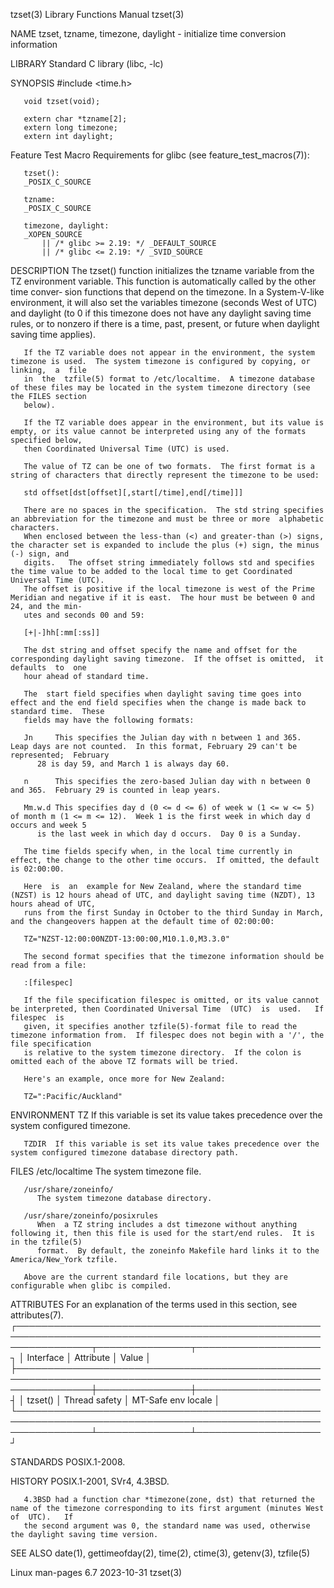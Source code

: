 tzset(3)							   Library Functions Manual							      tzset(3)

NAME
       tzset, tzname, timezone, daylight - initialize time conversion information

LIBRARY
       Standard C library (libc, -lc)

SYNOPSIS
       #include <time.h>

       void tzset(void);

       extern char *tzname[2];
       extern long timezone;
       extern int daylight;

   Feature Test Macro Requirements for glibc (see feature_test_macros(7)):

       tzset():
	   _POSIX_C_SOURCE

       tzname:
	   _POSIX_C_SOURCE

       timezone, daylight:
	   _XOPEN_SOURCE
	       || /* glibc >= 2.19: */ _DEFAULT_SOURCE
	       || /* glibc <= 2.19: */ _SVID_SOURCE

DESCRIPTION
       The tzset() function initializes the tzname variable from the TZ environment variable.  This function is automatically called by the other time conver‐
       sion functions that depend on the timezone.  In a System-V-like environment, it will also set the variables timezone (seconds West of UTC) and daylight
       (to  0  if  this timezone does not have any daylight saving time rules, or to nonzero if there is a time, past, present, or future when daylight saving
       time applies).

       If the TZ variable does not appear in the environment, the system timezone is used.  The system timezone is configured by copying, or linking,  a  file
       in  the	tzfile(5) format to /etc/localtime.  A timezone database of these files may be located in the system timezone directory (see the FILES section
       below).

       If the TZ variable does appear in the environment, but its value is empty, or its value cannot be interpreted using any of the formats specified below,
       then Coordinated Universal Time (UTC) is used.

       The value of TZ can be one of two formats.  The first format is a string of characters that directly represent the timezone to be used:

	   std offset[dst[offset][,start[/time],end[/time]]]

       There are no spaces in the specification.  The std string specifies an abbreviation for the timezone and must be three or more  alphabetic  characters.
       When enclosed between the less-than (<) and greater-than (>) signs, the character set is expanded to include the plus (+) sign, the minus (-) sign, and
       digits.	 The offset string immediately follows std and specifies the time value to be added to the local time to get Coordinated Universal Time (UTC).
       The offset is positive if the local timezone is west of the Prime Meridian and negative if it is east.  The hour must be between 0 and 24, and the min‐
       utes and seconds 00 and 59:

	   [+|-]hh[:mm[:ss]]

       The dst string and offset specify the name and offset for the corresponding daylight saving timezone.  If the offset is omitted,	 it  defaults  to  one
       hour ahead of standard time.

       The  start field specifies when daylight saving time goes into effect and the end field specifies when the change is made back to standard time.	 These
       fields may have the following formats:

       Jn     This specifies the Julian day with n between 1 and 365.  Leap days are not counted.  In this format, February 29 can't be represented;  February
	      28 is day 59, and March 1 is always day 60.

       n      This specifies the zero-based Julian day with n between 0 and 365.  February 29 is counted in leap years.

       Mm.w.d This specifies day d (0 <= d <= 6) of week w (1 <= w <= 5) of month m (1 <= m <= 12).  Week 1 is the first week in which day d occurs and week 5
	      is the last week in which day d occurs.  Day 0 is a Sunday.

       The time fields specify when, in the local time currently in effect, the change to the other time occurs.  If omitted, the default is 02:00:00.

       Here  is	 an  example for New Zealand, where the standard time (NZST) is 12 hours ahead of UTC, and daylight saving time (NZDT), 13 hours ahead of UTC,
       runs from the first Sunday in October to the third Sunday in March, and the changeovers happen at the default time of 02:00:00:

	   TZ="NZST-12:00:00NZDT-13:00:00,M10.1.0,M3.3.0"

       The second format specifies that the timezone information should be read from a file:

	   :[filespec]

       If the file specification filespec is omitted, or its value cannot be interpreted, then Coordinated Universal Time  (UTC)  is  used.   If  filespec  is
       given, it specifies another tzfile(5)-format file to read the timezone information from.	 If filespec does not begin with a '/', the file specification
       is relative to the system timezone directory.  If the colon is omitted each of the above TZ formats will be tried.

       Here's an example, once more for New Zealand:

	   TZ=":Pacific/Auckland"

ENVIRONMENT
       TZ     If this variable is set its value takes precedence over the system configured timezone.

       TZDIR  If this variable is set its value takes precedence over the system configured timezone database directory path.

FILES
       /etc/localtime
	      The system timezone file.

       /usr/share/zoneinfo/
	      The system timezone database directory.

       /usr/share/zoneinfo/posixrules
	      When  a TZ string includes a dst timezone without anything following it, then this file is used for the start/end rules.	It is in the tzfile(5)
	      format.  By default, the zoneinfo Makefile hard links it to the America/New_York tzfile.

       Above are the current standard file locations, but they are configurable when glibc is compiled.

ATTRIBUTES
       For an explanation of the terms used in this section, see attributes(7).
       ┌────────────────────────────────────────────────────────────────────────────────────────────────────────────────┬───────────────┬────────────────────┐
       │ Interface													│ Attribute	│ Value		     │
       ├────────────────────────────────────────────────────────────────────────────────────────────────────────────────┼───────────────┼────────────────────┤
       │ tzset()													│ Thread safety │ MT-Safe env locale │
       └────────────────────────────────────────────────────────────────────────────────────────────────────────────────┴───────────────┴────────────────────┘

STANDARDS
       POSIX.1-2008.

HISTORY
       POSIX.1-2001, SVr4, 4.3BSD.

       4.3BSD had a function char *timezone(zone, dst) that returned the name of the timezone corresponding to its first argument (minutes West of  UTC).   If
       the second argument was 0, the standard name was used, otherwise the daylight saving time version.

SEE ALSO
       date(1), gettimeofday(2), time(2), ctime(3), getenv(3), tzfile(5)

Linux man-pages 6.7							  2023-10-31								      tzset(3)
